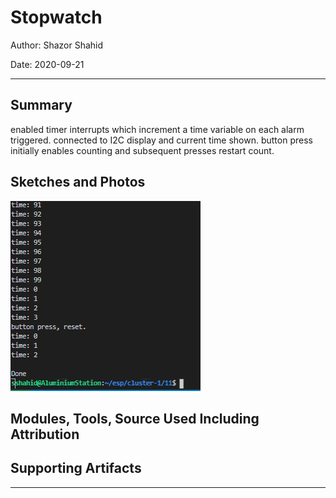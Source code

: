 # Stopwatch

Author: Shazor Shahid

Date: 2020-09-21

-----

## Summary

enabled timer interrupts which increment a time variable on each alarm triggered.
connected to I2C display and current time shown.
button press initially enables counting and subsequent presses restart count.

## Sketches and Photos

![Stopwatch](./images/q1_s11_stopwatch.PNG)

## Modules, Tools, Source Used Including Attribution

## Supporting Artifacts

-----
